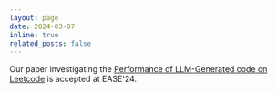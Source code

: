 ```yaml
---
layout: page
date: 2024-03-07
inline: true
related_posts: false
---
```


Our paper investigating the <a href="https://hal.science/hal-04525620"> Performance of LLM-Generated code on Leetcode</a> is accepted at EASE'24.